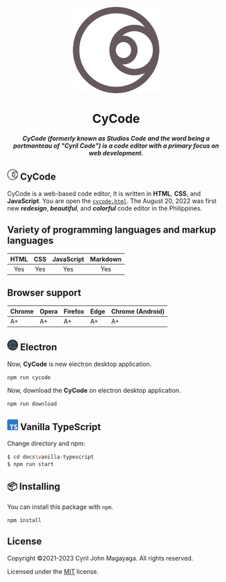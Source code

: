 <p align="center">
  <a href="https://github.com/Magayaga/CyCode#CyCode">
    <img src="images/logo.svg" width="200" height="200">
  </a>
</p>

<h1 align="center">CyCode</h1>

<h5 align="center">CyCode (formerly known as Studios Code and the word being a portmanteau of "Cyril Code") is a code editor with a primary focus on web development.</h5>

<h2>
    <img src="images/logo.svg" width="25" height="25"> CyCode
</h2>

CyCode is a web-based code editor, It is written in **HTML**, **CSS**, and **JavaScript**. You are open the [`cycode.html`](./src/english/cycode.html). The August 20, 2022 was first new **_redesign_**, **_beautiful_**, and **_colorful_** code editor in the Philippines.

## Variety of programming languages and markup languages
| HTML | CSS | JavaScript | Markdown | 
|:-:|:-:|:-:|:-:|
| Yes | Yes | Yes | Yes |

## Browser support
| Chrome | Opera | Firefox | Edge | Chrome (Android) |
|--------|-------|---------|--------|------------------|
| A+     | A+    | A+      | A+      | A+                |

<h2>
    <img src="images/Electron_Software_Framework_Logo.svg" width="25" height="25"> Electron
</h2>

Now, **CyCode** is new electron desktop application.

```
npm run cycode
```

Now, download the **CyCode** on electron desktop application.

```
npm run download
```

<h2>
    <img src="images/Typescript_logo_2020.svg" width="25" height="25"> Vanilla TypeScript
</h2>

Change directory and npm:
```bash
$ cd docs\vanilla-typescript
$ npm run start
```

## 📦 Installing
You can install this package with `npm`.


```
npm install
```

## License
Copyright ©2021-2023 Cyril John Magayaga. All rights reserved.

Licensed under the [MIT](LICENSE) license.
